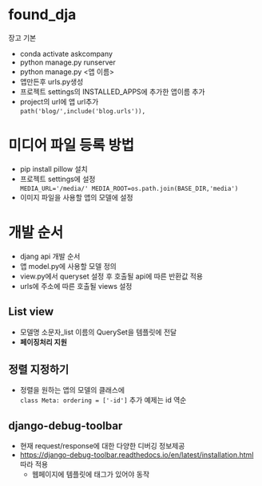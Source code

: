 # found_dja

장고 기본

- conda activate askcompany
- python manage.py runserver
- python manage.py <앱 이름>
- 앱만든후 urls.py생성
- 프로젝트 settings의 INSTALLED_APPS에 추가한 앱이름 추가
- project의 url에 앱 url추가  
  `path('blog/',include('blog.urls')),`

# 미디어 파일 등록 방법

- pip install pillow 설치
- 프로젝트 settings에 설정  
   `MEDIA_URL='/media/'
MEDIA_ROOT=os.path.join(BASE_DIR,'media')`
- 이미지 파일을 사용할 앱의 모델에 설정

# 개발 순서

- djang api 개발 순서
- 앱 model.py에 사용할 모델 정의
- view.py에서 queryset 설정 후 호출될 api에 따른 반환값 적용
- urls에 주소에 따른 호출될 views 설정

## List view

- 모델명 소문자\_list 이름의 QuerySet을 템플릿에 전달
- **페이징처리 지원**

## 정렬 지정하기

- 정렬을 원하는 앱의 모델의 클래스에  
  `class Meta:
        ordering = ['-id']` 추가 예제는 id 역순

## django-debug-toolbar

- 현재 request/response에 대한 다양한 디버깅 정보제공
- https://django-debug-toolbar.readthedocs.io/en/latest/installation.html  
  따라 적용
  - 웹페이지에 템플릿에 <body> 태그가 있어야 동작
